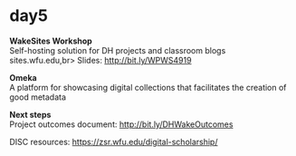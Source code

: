 # day5
<b>WakeSites Workshop</b><br> 
Self-hosting solution for DH projects and classroom blogs<br>
sites.wfu.edu,br>
Slides: http://bit.ly/WPWS4919<br>

<b>Omeka</b><br>
A platform for showcasing digital collections that facilitates the creation of good metadata

<b>Next steps</b><br>
Project outcomes document: http://bit.ly/DHWakeOutcomes

DISC resources: https://zsr.wfu.edu/digital-scholarship/

